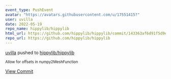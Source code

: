 ```yaml
---
event_type: PushEvent
avatar: "https://avatars.githubusercontent.com/u/17551415?"
user: uvilla
date: 2022-05-19
repo_name: hippylib/hippylib
html_url: https://github.com/hippylib/hippylib/commit/143363af6d91f5d9edeb1d35bfbded1f0579d9b6
repo_url: https://github.com/hippylib/hippylib
---
```


<a href='https://github.com/uvilla' target='_blank'>uvilla</a> pushed to <a href='https://github.com/hippylib/hippylib' target='_blank'>hippylib/hippylib</a>

<small>Allow for offsets in numpy2MeshFunction</small>

<a href='https://github.com/hippylib/hippylib/commit/143363af6d91f5d9edeb1d35bfbded1f0579d9b6' target='_blank'>View Commit</a>